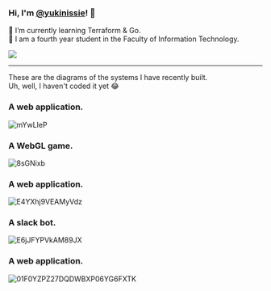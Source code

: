 ### Hi, I'm [@yukinissie](https://twitter.com/yukinissie)! 👋

🌱 I’m currently learning Terraform & Go.<br>
🏫 I am a fourth year student in the Faculty of Information Technology.

<a href="https://github.com/anuraghazra/github-readme-stats" style="display:block">
  <img src="https://github-readme-stats.vercel.app/api?username=yukinissie&count_private=true&show_icons=true&theme=chartreuse-dark" />
</a>
<!--
<a href="https://github.com/anuraghazra/github-readme-stats" style="display:block">
  <img align="left" src="https://github-readme-stats.vercel.app/api/top-langs/?username=yukinissie&theme=chartreuse-dark&langs_count=4&hide=php" />
</a>
-->

<hr>

These are the diagrams of the systems I have recently built.<br>
Uh, well, I haven't coded it yet 😂

### A web application.
![mYwLIeP](https://user-images.githubusercontent.com/38881185/137230199-98ddb642-27a0-4423-851b-14c56710a49b.png)

### A WebGL game.
![8sGNixb](https://user-images.githubusercontent.com/38881185/137230240-ba24c81c-2f17-4509-a230-6c5c0fd9a3ec.png)

### A web application.
![E4YXhj9VEAMyVdz](https://user-images.githubusercontent.com/38881185/137230243-ad319f1b-9728-4347-8fb9-651c23bd2801.png)

### A slack bot.
![E6jJFYPVkAM89JX](https://user-images.githubusercontent.com/38881185/137230248-223335fc-4087-48af-94ff-9436aefb0f4a.png)

### A web application.
![01F0YZPZ27DQDWBXP06YG6FXTK](https://user-images.githubusercontent.com/38881185/137230252-1ea6d34e-fe22-4034-b517-ae9a7bd53bcc.png)
